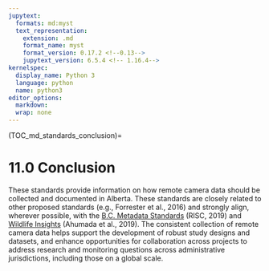 ```yaml
---
jupytext:
  formats: md:myst
  text_representation:
    extension: .md
    format_name: myst
    format_version: 0.17.2 <!--0.13-->
    jupytext_version: 6.5.4 <!-- 1.16.4-->
kernelspec:
  display_name: Python 3
  language: python
  name: python3
editor_options: 
  markdown: 
  wrap: none
---
```

<style>
.bd-main .bd-content .bd-article-container {
    max-width: 80%;  /* default is 60em */
  }
</style>
(TOC_md_standards_conclusion)=
# 11.0 Conclusion

These standards provide information on how remote camera data should be collected and documented in Alberta. These standards are closely related to other proposed standards (e.g., Forrester et al., 2016) and strongly align, wherever possible, with the [B.C. Metadata Standards](https://www2.gov.bc.ca/assets/gov/environment/natural-resource-stewardship/nr-laws-policy/risc/wcmp_v1.pdf) (RISC, 2019) and [Wildlife Insights](https://www.wildlifeinsights.org/) (Ahumada et al., 2019). The consistent collection of remote camera data helps support the development of robust study designs and datasets, and enhance opportunities for collaboration across projects to address research and monitoring questions across administrative jurisdictions, including those on a global scale.